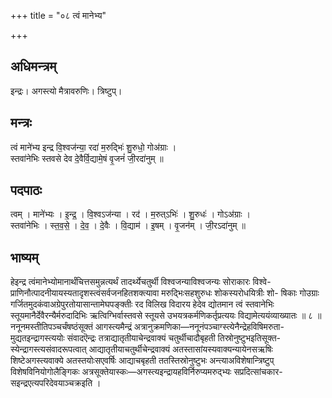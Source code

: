 +++
title = "०८ त्वं मानेभ्य"

+++
## अधिमन्त्रम्
इन्द्रः। अगस्त्यो मैत्रावरुणिः। त्रिष्टुप्।

## मन्त्रः
त्वं माने॑भ्य इन्द्र वि॒श्वज॑न्या॒ रदा॑ म॒रुद्भिः॑ शु॒रुधो॒ गोअ॑ग्राः ।  
स्तवा॑नेभिः स्तवसे देव दे॒वैर्वि॒द्यामे॒षं वृ॒जनं॑ जी॒रदा॑नुम् ॥

## पदपाठः
त्वम् । माने॑भ्यः । इ॒न्द्र॒ । वि॒श्वऽज॑न्या । रद॑ । म॒रुत्ऽभिः॑ । शु॒रुधः॑ । गोऽअ॑ग्राः ।  
स्तवा॑नेभिः । स्त॒व॒से॒ । दे॒व॒ । दे॒वैः । वि॒द्याम॑ । इ॒षम् । वृ॒जन॑म् । जी॒रऽदा॑नुम् ॥

## भाष्यम्
हेइन्द्र त्वंमानेभ्योमानार्थंचित्तसमुन्नत्यर्थं तादर्थ्येचतुर्थी विश्वजन्याविश्वजन्यः सोराकारः विश्वे- प्राणिनौत्पादनीयायस्यतादृशस्त्वंसर्वजनहितशक्त्यावा मरुद्भिःसहशुरुधः शोकस्यरोधयित्रीः शो- षिकाः गोउग्राः गर्जितमुदकंवाअग्रेपुरतोयासान्तामेघपङ्क्तीः रद विलिख विदारय हेदेव द्योतमान त्वं स्तवानेभिः स्तूयमानैर्देवैरन्यैर्मरुदादिभिः ऋत्विग्भिर्वास्तवसे स्तूयसे उभयत्रकर्मणिकर्तृप्रत्ययः विद्यामेत्ययंव्याख्यातः ॥ ८ ॥ननूनमस्तीतिपञ्चर्चंषष्ठंसूक्तं आगस्त्यमैन्द्रं अत्रानुक्रमणिका—ननूनंपञ्चाग्स्त्येनैन्द्रेहविषिमरुता- मुद्यतइन्द्रागस्त्ययोः संवादऎन्द्रः तत्राद्यातृतीयाचेन्द्रवाक्यं चतुर्थीचादौबृहती तिस्रोनुष्टुभइतिसूक्त- स्येन्द्रागस्त्यसंवादरूपत्वात् आद्यातृतीयाचतुर्थीचेन्द्रवाक्यं अतस्तासांयस्यवाक्यन्यायेनसऋषिः शिष्टेअगस्त्यवाक्ये अतस्तयोःसएवर्षिः आद्याचबृहती ततस्तिस्रोनुष्टुभः अन्त्याअविशेषान्त्रिष्टुप् विशेषविनियोगोलैङ्गिकः अत्रसूक्तेयास्कः—अगस्त्यइन्द्रायहविर्निरुप्यमरुद्भ्यः सप्रदित्सांचकार- सइन्द्रएत्यपरिदेवयाञ्चक्रइति ।